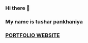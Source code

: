 ### Hi there 👋
### My name is tushar pankhaniya

### [PORTFOLIO WEBSITE](tusharpankhaniya.github.io/portfolio/)

